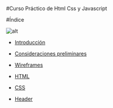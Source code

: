 #Curso Práctico de Html Css y Javascript

#Índice

![alt](http://pandawebs.net/assets/images/html5-css3-js.png)

- [Introducción](https://github.com/Pandawebs/course-html-css-js/blob/master/articles/intro.md)

- [Consideraciones preliminares](https://github.com/Pandawebs/course-html-css-js/blob/master/articles/consideraciones-preliminares.md)

- [Wireframes](https://github.com/Pandawebs/course-html-css-js/blob/master/articles/wirefremes.md)

- [HTML](http://pandawebs.net/html)

- [CSS](http://pandawebs.net/css)

- [Header](http://pandawebs.net/header)